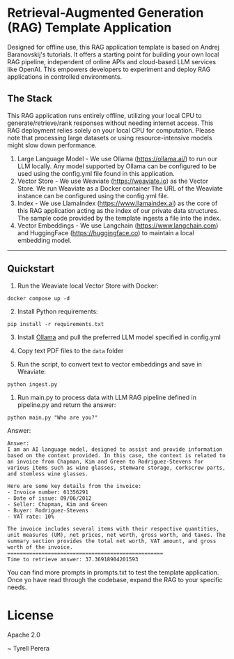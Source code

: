 # Retrieval-Augmented Generation (RAG) Template Application

Designed for offline use, this RAG application template is based on Andrej Baranovskij's tutorials. It offers a starting point for building your own local RAG pipeline, independent of online APIs and cloud-based LLM services like OpenAI. This empowers developers to experiment and deploy RAG applications in controlled environments.

## The Stack

This RAG application runs entirely offline, utilizing your local CPU to generate/retrieve/rank responses without needing internet access. This RAG deployment relies solely on your local CPU for computation. Please note that processing large datasets or using resource-intensive models might slow down performance.

1. Large Language Model - We use Ollama (https://ollama.ai/) to run our LLM locally. Any model supported by Ollama can be configured to be used using the config.yml file found in this application. 
2. Vector Store - We use Weaviate (https://weaviate.io) as the Vector Store. We run Weaviate as a Docker container The URL of the Weaviate instance can be configured using the config.yml file.
3. Index - We use LlamaIndex (https://www.llamaindex.ai) as the core of this RAG application acting as the index of our private data structures. The sample code provided by the template ingests a file into the index. 
4. Vector Embeddings - We use Langchain (https://www.langchain.com) and HuggingFace (https://huggingface.co) to maintain a local embedding model.

___

## Quickstart

1. Run the Weaviate local Vector Store with Docker:
   
```
docker compose up -d
```

2. Install Python requirements: 

```
pip install -r requirements.txt
```

3. Install <a href="https://ollama.ai">Ollama</a> and pull the preferred LLM model specified in config.yml

4. Copy text PDF files to the `data` folder

5. Run the script, to convert text to vector embeddings and save in Weaviate: 

```
python ingest.py
```

1. Run main.py to process data with LLM RAG pipeline defined in pipeline.py and return the answer: 

```
python main.py "Who are you?"
```

Answer:

```
Answer:
I am an AI language model, designed to assist and provide information based on the context provided. In this case, the context is related to an invoice from Chapman, Kim and Green to Rodriguez-Stevens for various items such as wine glasses, stemware storage, corkscrew parts, and stemless wine glasses.

Here are some key details from the invoice:
- Invoice number: 61356291
- Date of issue: 09/06/2012
- Seller: Chapman, Kim and Green
- Buyer: Rodriguez-Stevens
- VAT rate: 10%

The invoice includes several items with their respective quantities, unit measures (UM), net prices, net worth, gross worth, and taxes. The summary section provides the total net worth, VAT amount, and gross worth of the invoice.
==================================================
Time to retrieve answer: 37.36918904201593

```

You can find more prompts in prompts.txt to test the template application. Once yo have read through the codebase, expand the RAG to your specific needs.

# License
Apache 2.0


~ Tyrell Perera 
